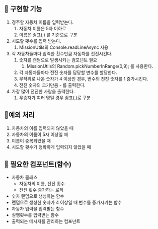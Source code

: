 ## 🚀 구현할 기능

1. 경주할 자동차 이름을 입력받는다.
   1. 자동차 이름은 5자 이하로
   2. 이름은 쉼표(,) 를 기준으로 구분
2. 시도할 횟수를 입력 받는다.
   1. MissionUtils의 Console.readLineAsync 사용
3. 각 자동차들마다 입력한 횟수만큼 자동차를 전진시킨다.
   1. 숫자를 랜덤으로 발생시키는 컴포넌트 필요
      1. MissionUtils의 Random.pickNumberInRange(0,9); 를 사용한다.
   2. 각 자동차들마다 전진 숫자를 담당할 변수를 할당한다.
   3. 무작위로 나온 숫자가 4 이상인 경우, 변수의 전진 숫자를 1 증가시킨다.
   4. 전진 숫자의 크기만큼 - 를 출력한다.
4. 가장 많이 전진한 사람을 출력한다.
   1. 우승자가 여러 명일 경우 쉼표(,)로 구분

## 🚀예외 처리

1. 자동차의 이름 입력되지 않았을 때
2. 자동차의 이름이 5자 이상일 때
3. 이름이 중복되었을 때
4. 시도할 횟수가 정확하게 입력되지 않았을 때

## 🚀 필요한 컴포넌트(함수)

- 자동차 클래스
  - 자동차의 이름, 전진 횟수
  - 전진 횟수 증가하는 로직
- 숫자 랜덤으로 생성하는 함수
- 랜덤으로 생성한 숫자가 4 이상일 때 변수를 증가시키는 함수
- 자동차 입력을 입력받는 함수
- 실행횟수를 입력받는 함수
- 출력되는 메시지를 관리하는 컴포넌트
